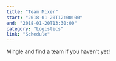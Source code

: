 ```yaml
---
title: "Team Mixer"
start: "2018-01-20T12:00:00"
end: "2018-01-20T13:30:00"
category: "Logistics"
link: "Schedule"
---
```

Mingle and find a team if you haven't yet!
